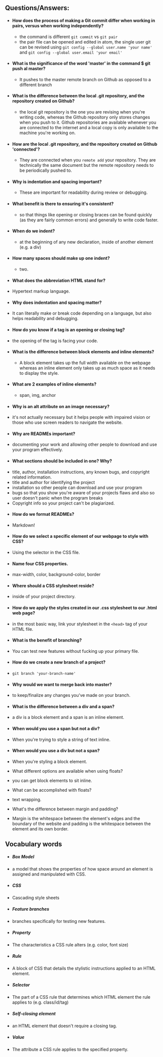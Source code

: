 

## Questions/Answers:

* #### How does the process of making a Git commit differ when working in pairs, versus when working independently?
  - the command is different `git commit` vs `git pair`
  - the pair file can be opened and edited in atom, the single user git can be revised using `git config --global user.name 'your name'` and `git config --global user.email 'your email'`
* #### What is the significance of the word 'master' in the command $ git push al master?
  - It pushes to the master remote branch on Github as opposed to a different branch
* #### What is the difference between the local .git repository, and the repository created on Github?
  - the local git repository is the one you are revising when you're writing code, whereas the Github repository only stores changes when you push to it. Github repositories are available whenever you are connected to the internet and a local copy is only available to the machine you're working on.
* #### How are the local .git repository, and the repository created on Github 'connected'?
  - They are connected when you `remote add` your repository. They are technically the same document but the remote repository needs to be periodically pushed to.
* #### Why is indentation and spacing important?
  - These are important for readability during review or debugging.
* #### What benefit is there to ensuring it's consistent?
  - so that things like opening or closing braces can be found quickly (as they are fairly common errors) and generally to write code faster.
* #### When do we indent?
  - at the beginning of any new declaration, inside of another element (e.g. a div)
* #### How many spaces should make up one indent?
  - two.
* #### What does the abbreviation HTML stand for?
 - Hypertext markup language.
* #### Why does indentation and spacing matter?
 - It can literally make or break code depending on a language, but also helps readability and debugging.
* #### How do you know if a tag is an opening or closing tag?
 - the opening of the tag is facing your code.
* #### What is the difference between block elements and inline elements?
  - A block element takes up the full width available on the webpage whereas an inline element only takes up as much space as it needs to display the style.
* #### What are 2 examples of inline elements?
  - span, img, anchor
* #### Why is an alt attribute on an image necessary?
 - it's not actually necessary but it helps people with impaired vision or those who use screen readers to navigate the website.
* #### Why are READMEs important?
 - documenting your work and allowing other people to download and use your program effectively.
* #### What sections should be included in one? Why?
 - title, author, installation instructions, any known bugs, and copyright related information.
 - title and author for identifying the project
 - installation so other people can download and use your program
 - bugs so that you show you're aware of your projects flaws and also so user doesn't panic when the program breaks
 - Copyright info so your project can't be plagiarized.
* #### How do we format READMEs?
 - Markdown!
* #### How do we select a specific element of our webpage to style with CSS?
 - Using the selector in the CSS file.
* #### Name four CSS properties.
 - max-width, color, background-color, border
* #### Where should a CSS stylesheet reside?
 - inside of your project directory.
* #### How do we apply the styles created in our .css stylesheet to our .html web page?
 - in the most basic way, link your stylesheet in the `<head>` tag of your HTML file.
* #### What is the benefit of branching?
 - You can test new features without fucking up your primary file.
* #### How do we create a new branch of a project?
 - `git branch 'your-branch-name'`
* #### Why would we want to merge back into master?
 - to keep/finalize any changes you've made on your branch.
* #### What is the difference between a div and a span?
 - a div is a block element and a span is an inline element.
* #### When would you use a span but not a div?
 - When you're trying to style a string of text inline.
* #### When would you use a div but not a span?
 - When you're styling a block element.
* What different options are available when using floats?
 - you can get block elements to sit inline.
* What can be accomplished with floats?
 - text wrapping.
* What's the difference between margin and padding?
 - Margin is the whitespace between the element's edges and the boundary of the website and padding is the whitespace between the element and its own border.


## Vocabulary words
* ##### Box Model
 - a model that shows the properties of how space around an element is assigned and manipulated with CSS.
* ##### CSS
 - Cascading style sheets
* ##### Feature branches
 - branches specifically for testing new features.
* ##### Property
 - The characteristics a CSS rule alters (e.g. color, font size)
* ##### Rule
 - A block of CSS that details the stylistic instructions applied to an HTML element.
* ##### Selector
 - The part of a CSS rule that determines which HTML element the rule applies to (e.g. class/id/tag)
* ##### Self-closing element
 - an HTML element that doesn't require a closing tag.
* ##### Value
 - The attribute a CSS rule applies to the specified property.
